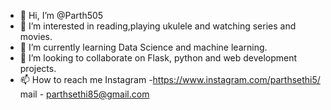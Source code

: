 - 👋 Hi, I’m @Parth505
- 👀 I’m interested in reading,playing ukulele and watching series and movies.
- 🌱 I’m currently learning Data Science and machine learning.
- 💞️ I’m looking to collaborate on Flask, python and web development projects.
- 📫 How to reach me 
  Instagram -https://www.instagram.com/parthsethi5/
  mail - parthsethi85@gmail.com


<!---
Parth505/Parth505 is a ✨ special ✨ repository because its `README.md` (this file) appears on your GitHub profile.
You can click the Preview link to take a look at your changes.
--->
